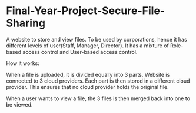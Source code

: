 # Final-Year-Project-Secure-File-Sharing

A website to store and view files. To be used by corporations, hence it has different levels of user(Staff, Manager, Director). It has a mixture of Role-based access control and User-based access control.

How it works: 

When a file is uploaded, it is divided equally into 3 parts. Website is connected to 3 cloud providers. Each part is then stored in a different cloud provider. This ensures that no cloud provider holds the original file.

When a user wants to view a file, the 3 files is then merged back into one to be viewed. 
